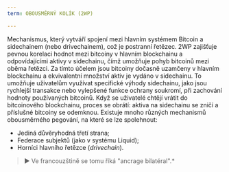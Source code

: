 ```yaml
---
term: OBOUSMĚRNÝ KOLÍK (2WP)

---
```

Mechanismus, který vytváří spojení mezi hlavním systémem Bitcoin a sidechainem (nebo drivechainem), což je postranní řetězec. 2WP zajišťuje pevnou korelaci hodnot mezi bitcoiny v hlavním blockchainu a odpovídajícími aktivy v sidechainu, čímž umožňuje pohyb bitcoinů mezi oběma řetězci. Za tímto účelem jsou bitcoiny dočasně uzamčeny v hlavním blockchainu a ekvivalentní množství aktiv je vydáno v sidechainu. To umožňuje uživatelům využívat specifické výhody sidechainu, jako jsou rychlejší transakce nebo vylepšené funkce ochrany soukromí, při zachování hodnoty používaných bitcoinů. Když se uživatelé chtějí vrátit do bitcoinového blockchainu, proces se obrátí: aktiva na sidechainu se zničí a příslušné bitcoiny se odemknou. Existuje mnoho různých mechanismů obousměrného pegování, na které se lze spolehnout:


- Jediná důvěryhodná třetí strana;
- Federace subjektů (jako v systému Liquid);
- Horníci hlavního řetězce (*drivechain*).

> ► Ve francouzštině se tomu říká "ancrage bilatéral".*